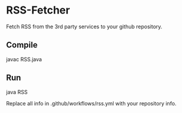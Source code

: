 # RSS-Fetcher

Fetch RSS from the 3rd party services to your github repository.

## Compile
javac RSS.java

## Run
java RSS

Replace all info in .github/workflows/rss.yml with your repository info.
